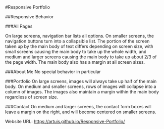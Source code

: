 #Responsive Portfolio

##Responsive Behavior

###All Pages

On large screens, navigation bar lists all options. On smaller screens, the navigation buttons turn into a collapsible list. The portion of the screen taken up by the main body of text differs depending on screen size, with small screens causing the main body to take up the whole width, and medium and larger screens causing the main body to take up about 2/3 of the page width. The main body also has a margin at all screen sizes.

###About Me
No special behavior in particular

###Portfolio
On large screens, images will always take up half of the main body. On medium and smaller screens, rows of images will collapse into a column of images. The images also maintain a margin within the main body regardless of screen size.

###Contact
On medium and larger screens, the contact form boxes will leave a margin on the right, and will become centered on smaller screens. 

Website URL: https://artuis.github.io/Responsive-Portfolio/
